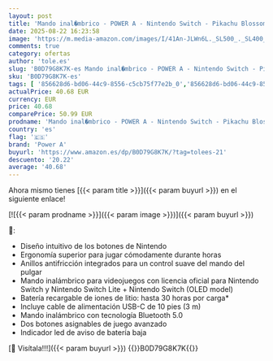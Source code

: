 ```yaml
---
layout: post
title: 'Mando inal�mbrico - POWER A - Nintendo Switch - Pikachu Blossom'
date: 2025-08-22 16:23:58
image: 'https://m.media-amazon.com/images/I/41An-JLWn6L._SL500_._SL400_.jpg'
comments: true
category: ofertas
author: 'tole.es'
slug: 'B0D79G8K7K-es Mando inal�mbrico - POWER A - Nintendo Switch - Pikachu...'
sku: 'B0D79G8K7K-es'
tags: [ '856628d6-bd06-44c9-8556-c5cb75f77e2b_0','856628d6-bd06-44c9-8556-c5cb75f77e2b_8201','Accesorios para Nintendo Switch','Accesorios para PS4, Xbox One y Nintendo Switch','Arborist Merchandising Root','Hardware y juegos para Nintendo Switch','Mandos para Nintendo Switch','Self Service','Special Features Stores','Videojuegos','nintendo','power a','🇪🇸', ]
actualPrice: 40.68 EUR
currency: EUR
price: 40.68
comparePrice: 50.99 EUR
prodname: 'Mando inal�mbrico - POWER A - Nintendo Switch - Pikachu Blossom'
country: 'es'
flag: '🇪🇸'
brand: 'Power A'
buyurl: 'https://www.amazon.es/dp/B0D79G8K7K/?tag=tolees-21'
descuento: '20.22'
average: '40.68'
---
```


Ahora mismo tienes [{{< param title >}}]({{< param buyurl >}}) en el siguiente enlace!

[![{{< param prodname >}}]({{< param image >}})]({{< param buyurl >}})

🔎:

- Diseño intuitivo de los botones de Nintendo
- Ergonomía superior para jugar cómodamente durante horas
- Anillos antifricción integrados para un control suave del mando del pulgar
- Mando inalámbrico para videojuegos con licencia oficial para Nintendo Switch y Nintendo Switch Lite + Nintendo Switch (OLED model)
- Batería recargable de iones de litio: hasta 30 horas por carga*
- Incluye cable de alimentación USB-C de 10 pies (3 m)
- Mando inalámbrico con tecnología Bluetooth 5.0
- Dos botones asignables de juego avanzado
- Indicador led de aviso de batería baja

[🛒 Visítala!!!]({{< param buyurl >}})
{{<world>}}B0D79G8K7K{{</world>}}
